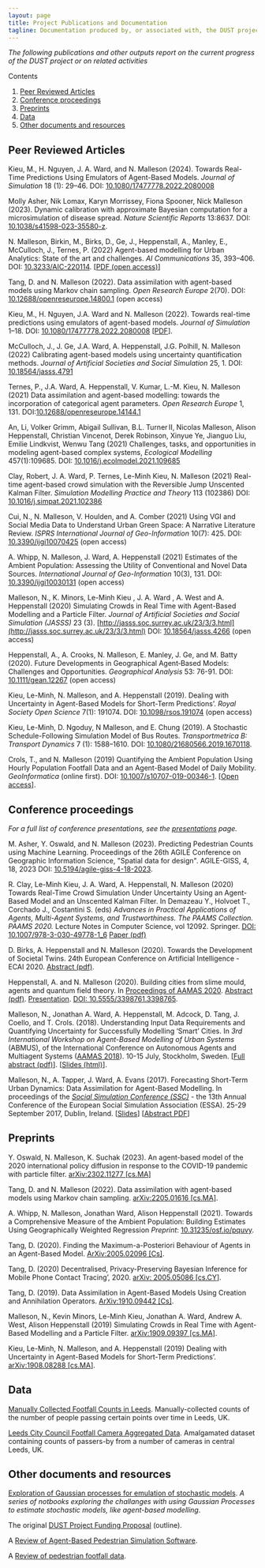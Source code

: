 ```yaml
---
layout: page
title: Project Publications and Documentation
tagline: Documentation produced by, or associated with, the DUST project
---
```


_The following publications and other outputs report on the current progress of the DUST project or on related activities_

Contents

1. [Peer Reviewed Articles](#peer-reviewed-articles)
2. [Conference proceedings](#conference-proceedings)
3. [Preprints](#preprints)
4. [Data](#data)
5. [Other documents and resources](#other-documents-and-resources)


## Peer Reviewed Articles

Kieu, M., H. Nguyen, J. A. Ward, and N. Malleson (2024). Towards Real-Time Predictions Using Emulators of Agent-Based Models. _Journal of Simulation_ 18 (1): 29–46. DOI: [10.1080/17477778.2022.2080008](https://doi.org/10.1080/17477778.2022.2080008)

Molly Asher, Nik Lomax, Karyn Morrissey, Fiona Spooner, Nick Malleson (2023). Dynamic calibration with approximate Bayesian computation for a microsimulation of disease spread. _Nature Scientific Reports_ 13:8637. DOI: [10.1038/s41598-023-35580-z](https://dx.doi.org/10.1038/s41598-023-35580-z).

N. Malleson, Birkin, M., Birks, D., Ge, J., Heppenstall, A., Manley, E., McCulloch, J., Ternes, P. (2022) Agent-based modelling for Urban Analytics: State of the art and challenges. _AI Communications_ 35, 393–406. DOI:
[10.3233/AIC-220114](https://doi.org/10.3233/AIC-220114). [[PDF (open access)](https://arxiv.org/abs/2210.06955)]

Tang, D. and N. Malleson (2022). Data assimilation with agent-based models using Markov chain sampling. _Open Research Europe_ 2(70). DOI: [10.12688/openreseurope.14800.1](https://doi.org/10.12688/openreseurope.14800.1) (open access)

Kieu, M., H. Nguyen, J.A. Ward and N. Malleson (2022). Towards real-time predictions using emulators of agent-based models. _Journal of Simulation_ 1–18. DOI: [10.1080/17477778.2022.2080008](https://doi.org/10.1080/17477778.2022.2080008) [[PDF](https://www.nickmalleson.co.uk/papers/2022-06-Emulators_Minh.pdf)].

McCulloch, J., J. Ge, J.A. Ward, A. Heppenstall, J.G. Polhill, N. Malleson (2022) Calibrating agent-based models using uncertainty quantification methods. _Journal of Artificial Societies and Social Simulation_ 25, 1. DOI: [10.18564/jasss.4791](https://doi.org/10.18564/jasss.4791)

Ternes, P., J.A. Ward, A. Heppenstall, V. Kumar, L.-M. Kieu, N. Malleson (2021) Data assimilation and agent-based modelling: towards the incorporation of categorical agent parameters. _Open Research Europe_ 1, 131. DOI:[10.12688/openreseurope.14144.1](https://doi.org/10.12688/openreseurope.14144.1)

An, Li, Volker Grimm, Abigail Sullivan, B.L. Turner II, Nicolas Malleson, Alison Heppenstall, Christian Vincenot, Derek Robinson, Xinyue Ye, Jianguo Liu, Emilie Lindkvist, Wenwu Tang (2021) Challenges, tasks, and opportunities in modeling agent-based complex systems, _Ecological Modelling_ 457(1):109685. DOI: [10.1016/j.ecolmodel.2021.109685](https://doi.org/10.1016/j.ecolmodel.2021.109685)

Clay, Robert, J. A. Ward, P. Ternes, Le-Minh Kieu, N. Malleson (2021) Real-time agent-based crowd simulation with the Reversible Jump Unscented Kalman Filter. _Simulation Modelling Practice and Theory_ 113 (102386) DOI: [10.1016/j.simpat.2021.102386](https://doi.org/10.1016/j.simpat.2021.102386)


Cui, N., N. Malleson, V. Houlden, and A. Comber (2021) Using VGI and Social Media Data to Understand Urban Green Space: A Narrative Literature Review. _ISPRS International Journal of Geo-Information_ 10(7): 425. DOI: [10.3390/ijgi10070425](https://doi.org/10.3390/ijgi10070425) (open access)

A. Whipp, N. Malleson, J. Ward, A. Heppenstall (2021) Estimates of the Ambient Population: Assessing the Utility of Conventional and Novel Data Sources. _International Journal of Geo-Information_ 10(3), 131. DOI: [10.3390/ijgi10030131](https://doi.org/10.3390/ijgi10030131) (open access)

Malleson, N., K. Minors, Le-Minh Kieu , J. A. Ward , A. West and A. Heppenstall (2020) Simulating Crowds in Real Time with Agent-Based Modelling and a Particle Filter. _Journal of Artificial Societies and Social Simulation (JASSS)_ 23 (3).  [http://jasss.soc.surrey.ac.uk/23/3/3.html](http://jasss.soc.surrey.ac.uk/23/3/3.html) DOI: [10.18564/jasss.4266](https://dx.doi.org/10.18564/jasss.4266) (open access)

Heppenstall, A., A. Crooks, N. Malleson, E. Manley, J. Ge, and M. Batty (2020). Future Developments in Geographical Agent‐Based Models: Challenges and Opportunities. _Geographical Analysis_ 53: 76-91. DOI: [10.1111/gean.12267](https://doi.org/10.1111/gean.12267) (open access)

Kieu, Le-Minh, N. Malleson, and A. Heppenstall (2019). Dealing with Uncertainty in Agent-Based Models for Short-Term Predictions’. _Royal Society Open Science_ 7(1): 191074. DOI: [10.1098/rsos.191074](https://doi.org/10.1098/rsos.191074) (open access)

Kieu, Le-Minh, D. Ngoduy, N Malleson, and E. Chung (2019). A Stochastic Schedule-Following Simulation Model of Bus Routes. _Transportmetrica B: Transport Dynamics_ 7 (1): 1588–1610. DOI: [10.1080/21680566.2019.1670118](https://doi.org/10.1080/21680566.2019.1670118).

Crols, T., and N. Malleson (2019) Quantifying the Ambient Population Using Hourly Population Footfall Data and an Agent-Based Model of Daily Mobility. _GeoInformatica_ (online first). DOI: [10.1007/s10707-019-00346-1](https://doi.org/10.1007/s10707-019-00346-1). [[Open access](https://doi.org/10.1007/s10707-019-00346-1)].

## Conference proceedings

_For a full list of conference presentations, see the [presentations](./presentations.html) page._

M. Asher, Y. Oswald, and N. Malleson (2023). Predicting Pedestrian Counts using Machine Learning. Proceedings of the 26th AGILE Conference on Geographic Information Science, "Spatial data for design". AGILE-GISS, 4, 18, 2023 DOI: [10.5194/agile-giss-4-18-2023](https://doi.org/10.5194/agile-giss-4-18-2023). 

R. Clay, Le-Minh Kieu, J. A. Ward, A. Heppenstall, N. Malleson (2020) Towards Real-Time Crowd Simulation Under Uncertainty Using an Agent-Based Model and an Unscented Kalman Filter. In Demazeau Y., Holvoet T., Corchado J., Costantini S. (eds) _Advances in Practical Applications of Agents, Multi-Agent Systems, and Trustworthiness. The PAAMS Collection. PAAMS 2020._ Lecture Notes in Computer Science, vol 12092. Springer. [DOI: 10.1007/978-3-030-49778-1_6](https://doi.org/10.1007/978-3-030-49778-1_6) [Paper (pdf)]({{site.baseurl}}/papers/2020-PAAMS-UKF.pdf)

D. Birks, A. Heppenstall and N. Malleson (2020). Towards the Development of Societal Twins. 24th European Conference on Artificial Intelligence - ECAI 2020. [Abstract (pdf)](http://ecai2020.eu/papers/1162_paper.pdf).

Heppenstall, A. and N. Malleson (2020). Building cities from slime mould, agents and quantum field theory. In [Proceedings of AAMAS 2020](http://www.ifaamas.org/Proceedings/aamas2020/). [Abstract (pdf)]({{site.baseurl}}/papers/2020-AAMAS-Heppenstall.pdf). [Presentation](https://underline.io/lecture/60-building-cities-from-slime-mould,-agents-and-quantum-field-theory). [DOI: 10.5555/3398761.3398765](https://dl.acm.org/doi/abs/10.5555/3398761.3398765).

Malleson, N., Jonathan A. Ward, A. Heppenstall, M. Adcock, D. Tang, J. Coello, and T. Crols. (2018). Understanding Input Data Requirements and Quantifying Uncertainty for Successfully Modelling ‘Smart’ Cities. In _3rd International Workshop on Agent-Based Modelling of Urban Systems_ (ABMUS), of the International Conference on Autonomous Agents and Multiagent Systems ([AAMAS 2018](http://celweb.vuse.vanderbilt.edu/aamas18/home/)). 10-15 July, Stockholm, Sweden. [[Full abstract (pdf)](https://urban-analytics.github.io/dust/p/2018-07-15-abmus-da-abstract.pdf)]. [[Slides (html)](https://urban-analytics.github.io/dust/p/2018-07-15-abmus-da.html)].

Malleson, N., A. Tapper, J. Ward, A. Evans (2017). Forecasting Short-Term Urban Dynamics: Data Assimilation for Agent-Based Modelling. In proceedings of the _[Social Simulation Conference (SSC)](https://www.sim2017.com/about/)_ - the 13th Annual Conference of the European Social Simulation Association (ESSA). 25-29 September 2017, Dublin, Ireland. [[Slides](http://surf.leeds.ac.uk/p/2017-09-26-essa-da.html)] [[Abstract PDF](http://surf.leeds.ac.uk/p/2017-09-26-essa-da.pdf)]

## Preprints

Y. Oswald, N. Malleson, K. Suchak (2023). An agent-based model of the 2020 international policy diffusion in response to the COVID-19 pandemic with particle filter. [arXiv:2302.11277 [cs.MA]](https://arxiv.org/abs/2302.11277)

Tang, D. and N. Malleson (2022). Data assimilation with agent-based models using Markov chain sampling. [arXiv:2205.01616 [cs.MA]](https://doi.org/10.48550/arXiv.2205.01616).

A. Whipp, N. Malleson, Jonathan Ward, Alison Heppenstall (2021). Towards a Comprehensive Measure of the Ambient Population: Building Estimates Using Geographically Weighted Regression _Preprint_: [10.31235/osf.io/pquvy](https://doi.org/10.31235/osf.io/pquvy).

Tang, D. (2020). Finding the Maximum-a-Posteriori Behaviour of Agents in an Agent-Based Model. [ArXiv:2005.02096 [Cs]](http://arxiv.org/abs/2005.02096).

Tang, D. (2020) Decentralised, Privacy-Preserving Bayesian Inference for Mobile Phone Contact Tracing’, 2020. [arXiv: 2005.05086 [cs.CY]](https://arxiv.org/abs/2005.05086).

Tang, D. (2019). Data Assimilation in Agent-Based Models Using Creation and Annihilation Operators. [ArXiv:1910.09442 [Cs]](https://arxiv.org/abs/1910.09442).

Malleson, N., Kevin Minors, Le-Minh Kieu, Jonathan A. Ward, Andrew A. West, Alison Heppenstall (2019) Simulating Crowds in Real Time with Agent-Based Modelling and a Particle Filter. [arXiv:1909.09397 [cs.MA]](https://arxiv.org/abs/1909.09397).

Kieu, Le-Minh, N. Malleson, and A. Heppenstall (2019) Dealing with Uncertainty in Agent-Based Models for Short-Term Predictions’.  [arXiv:1908.08288 [cs.MA]](https://arxiv.org/abs/1908.08288).

## Data

[Manually Collected Footfall Counts in Leeds](https://data.cdrc.ac.uk/dataset/manually-collected-footfall-counts-leeds). Manually-collected counts of the number of people passing certain points over time in Leeds, UK. 

[Leeds City Council Footfall Camera Aggregated Data](https://data.cdrc.ac.uk/dataset/leeds-city-council-footfall-camera-aggregated-data). Amalgamated dataset containing counts of passers-by from a number of cameras in central Leeds, UK.

## Other documents and resources

[Exploration of Gaussian processes for emulation of stochastic models](https://github.com/Urban-Analytics/stochastic-gp/). _A series of notbooks exploring the challanges with using Gaussian Processes to estimate stochastic models, like agent-based modelling_. 

The original [DUST Project Funding Proposal](./docs/dust_proposal.html) (outline).

A [Review of Agent-Based Pedestrian Simulation Software](./docs/ped_sim_review.html).

A [Review of pedestrian footfall data](./docs/footfall_data_review.html).

